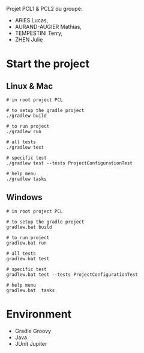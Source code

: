 Projet PCL1 & PCL2 du groupe:
- ARIES Lucas,
- AURAND-AUGIER Mathias,
- TEMPESTINI Terry,
- ZHEN Julie

# Start the project

## Linux & Mac
```shell
# in root project PCL

# to setup the gradle project 
./gradlew build

# to run project
./gradlew run

# all tests
./gradlew test

# specific test 
./gradlew test --tests ProjectConfigurationTest

# help menu 
./gradlew tasks
```
## Windows
```shell
# in root project PCL

# to setup the gradle project 
gradlew.bat build

# to run project
gradlew.bat run

# all tests
gradlew.bat test

# specific test 
gradlew.bat test --tests ProjectConfigurationTest

# help menu 
gradlew.bat  tasks
```

# Environment
- Gradle Groovy
- Java
- JUnit Jupiter